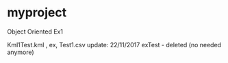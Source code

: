 # myproject
Object Oriented Ex1

Kml1Test.kml , ex, Test1.csv update: 22/11/2017 
exTest - deleted (no needed anymore)
